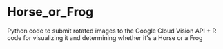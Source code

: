 # Horse_or_Frog
Python code to submit rotated images to the Google Cloud Vision API + R code for visualizing it and determining whether it's a Horse or a Frog 
